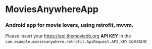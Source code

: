 # MoviesAnywhereApp

### Android app for movie lovers, using retrofit, mvvm.


Please insert your <https://api.themoviedb.org> **API KEY** in the `com.example.moviesanywhere.retrofit.ApiRequest.API_KEY` constant
